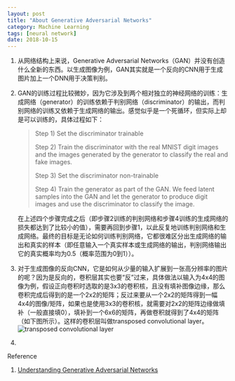 ```yaml
---
layout: post
title: "About Generative Adversarial Networks"
category: Machine Learning
tags: [neural network]
date: 2018-10-15
---
```


1. 从网络结构上来说，Generative Adversarial Networks（GAN）并没有创造什么全新的东西。以生成图像为例，GAN其实就是一个反向的CNN用于生成图片加上一个DNN用于决策判别。

2. GAN的训练过程比较微妙，因为它涉及到两个相对独立的神经网络的训练：生成网络（generator）的训练依赖于判别网络（discriminator）的输出，而判别网络的训练又依赖于生成网络的输出。感觉似乎是一个死循环，但实际上却是可以训练的，具体过程如下：

   > Step 1) Set the discriminator trainable
   >
   > Step 2) Train the discriminator with the real MNIST digit images and the images generated by the generator to classify the real and fake images.
   >
   > Step 3) Set the discriminator non-trainable
   >
   > Step 4) Train the generator as part of the GAN. We feed latent samples into the GAN and let the generator to produce digit images and use the discriminator to classify the image.

   在上述四个步骤完成之后（即步骤2训练的判别网络和步骤4训练的生成网络的损失都达到了比较小的值），需要再回到步骤1，以此反复地训练判别网络和生成网络。最终的目标是无论如何训练判别网络，它都很难区分出生成网络的输出和真实的样本（即任意输入一个真实样本或生成网络的输出，判别网络输出它的真实概率均为0.5（概率范围为0到1））。

3. 对于生成图像的反向CNN，它是如何从少量的输入扩展到一张高分辨率的图片的呢？因为是反向的，卷积层其实也要“反”过来，具体做法以输入为4x4的图像为例，假设正向卷积时选取的是3x3的卷积核，且没有填补图像边缘，那么卷积完成后得到的是一个2x2的矩阵；反过来要从一个2x2的矩阵得到一幅4x4的图像/矩阵，如果也是使用3x3的卷积核，就需要对2x2的矩阵边缘做填补（一般直接填0），填补到一个6x6的矩阵，再做卷积就得到了4x4的矩阵（如下图所示）。这样的卷积层叫做transposed convolutional layer。
   ![transposed convolutional layer](https://i.stack.imgur.com/YyCu2.gif)
   <!--break-->

4. 

Reference

1. [Understanding Generative Adversarial Networks](https://towardsdatascience.com/understanding-generative-adversarial-networks-4dafc963f2ef)

